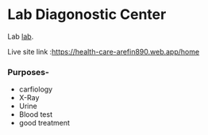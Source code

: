 # Lab Diagonostic Center

Lab [lab](https://health-care-arefin890.web.app/home).

Live site link :https://health-care-arefin890.web.app/home

### Purposes-

- carfiology
- X-Ray
- Urine
- Blood test
- good treatment